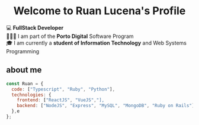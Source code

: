 <p align="center">
  <h1 align="center">Welcome to Ruan Lucena</a>'s Profile</h1>
</p>

💻 **FullStack Developer**
<br>
👨🏻‍💻 I am part of the **Porto Digital** Software Program
<br>
🎓 I am currently a **student of Information Technology** and Web Systems Programming

## about me

```javascript
const Ruan = {
  code: ["Typescript", "Ruby", "Python"],
  technologies: {
    frontend: ["ReactJS", "VueJS","],
    backend: ["NodeJS", "Express", "MySQL", "MongoDB", "Ruby on Rails"],
  },e
};
```


